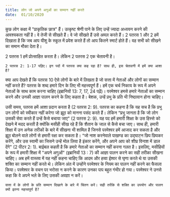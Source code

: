 ```yaml
---
title: लोग जो अपने अगुओं का सम्मान नहीं करते
date:  01/10/2020
---
```


कुछ लोग कक्षा में "प्राकृतिक छात्र" हैं। उत्कृष्ट श्रेणी पाने के लिए उन्हें ज्यादा अध्ययन करने की आवश्यकता नहीं है। वे तेजी से सीखते हैं। वे जो सीखते हैं उसे अमल करते हैं। 2 पतरस 1 और 2 हमें दिखाता है कि जब आप यीशु के स्कूल में प्रवेश करते हैं तो आप कितने स्मार्ट होते हैं। वह सभी को सीखने का समान मौका देता है।

2 पतरस 1 हमें प्रोत्साहित करता है। लेकिन 2 पतरस 2 एक चेतावनी है।

`2 पतरस 2: 1-17 पढ़िए। इन पदों में पतरस क्या कह रहा है? साथ ही, इस चेतावनी में हमें क्या आशा है?`

क्या आप देखते हैं कि पतरस 10 ऐसे लोगों के बारे में लिखता है जो सत्ता में नेताओं और लोगों का सम्मान नहीं करते हैं? पतरस के शब्द हमारे दिन के लिए भी महत्त्वपूर्ण हैं। हमें एक चर्च निकाय के रूप में अपने नेताओं के साथ काम करना चाहिए (इब्रानियों 13: 7, 17, 24 पढ़ें)। परमेश्वर हमसे हमारे नेताओं का सम्मान करने और उनकी आज्ञा पालन करने के लिए कहता है। बेशक, उन्हें प्रभु के प्रति भी निष्ठावान होना चाहिए।

उसी समय, पतरस हमें आशा प्रदान करता है (2 पतरस 2: 9). पतरस का कहना है कि यह सच है कि प्रभु उन लोगों को स्वीकार नहीं करेगा जो झूठ को मानना पसंद करते हैं। लेकिन “प्रभु जानता है कि जो लोग उसकी सेवा करते हैं उन्हें कैसे बचाया जाए" (2 पतरस 2: 9). यह पद हमें हमारी शिक्षा के उस हिस्से को देखने में मदद करती है क्योंकि मसीही सीख रहे हैं कि शैतान के जाल से कैसे बचा जाए। साथ ही, हमारी शिक्षा में उन अनेक तरीकों के बारे में सीखना भी शामिल है जिनसे परमेश्वर हमें आजाद कर सकता है और झूठ बोलने वाले लोगों से हमारी रक्षा कर सकता है। “जो नाश करनेवाले पाखण्ड का उद्घाटन छिप छिपकर करेंगे, और उस स्वामी का जिसने उन्हें मोल लिया है इंकार करेंगे, और अपने आप को शीघ्र विनाश में डाल देंगे" (2 पीटर 2: 1). बाईबल कहती है कि हमारे नेताओं का सम्मान नहीं करना गलत है। इसलिए, मसीहियों के रूप में हमारी शिक्षा में "अपने अगुओं" (इब्रानियों 13 : 7) की आज्ञा पालन करने का सही तरीका सीखना चाहिए। अब हमें वास्तव में यह नहीं कहना चाहिए कि आदम और हव्वा ईश्वर से घृणा करते थे या उसकी शक्ति का सम्मान नहीं करते थे। लेकिन अंत में उन्होंने परमेश्वर के नियम का पालन नहीं करने का फैसला किया। परमेश्वर के वचन पर भरोसा न करने के कारण उनका पाप बहुत गंभीर हो गया। परमेश्वर ने उनसे कहा कि वे अपने भले के लिए उसकी अवज्ञा न करें।

`सत्ता में के लोगों के प्रति सम्मान दिखाने के बारे में चिंतन करें। सही तरीके से शक्ति का उपयोग और पालन क्यों इतना महत्त्वपूर्ण है?`